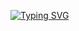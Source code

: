 [![Typing SVG](https://readme-typing-svg.herokuapp.com/?color=149414&size=35&center=true&vCenter=true&width=1000&lines=HELLO,+MY+NAME+===+Erdinç+Cürebal;I+AM+A+FAN+OF+JAVASCRIPT;I+SPECIALIZE+===+WEB+DEVELOPMENT;IF+(LIKE+MY+WORK)+FOLLOW+%26%26+STAR;THANK+YOU+:%29)](https://git.io/typing-svg)
